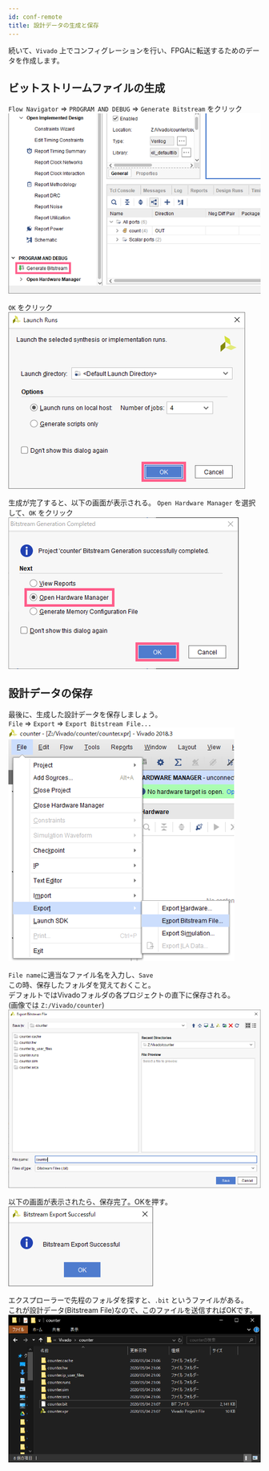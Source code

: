```yaml
---
id: conf-remote
title: 設計データの生成と保存
---
```


続いて、`Vivado` 上でコンフィグレーションを行い、FPGAに転送するためのデータを作成します。

## ビットストリームファイルの生成
`Flow Navigator` => `PROGRAM AND DEBUG` => `Generate Bitstream` をクリック
![gen_bitstream](assets/5_conf/5-1_gen_bitstream.png)

`OK` をクリック
![launch_runs](assets/5_conf/5-2_launch_runs.png)

生成が完了すると、以下の画面が表示される。
`Open Hardware Manager` を選択して、`OK` をクリック
![bitstream_gen_conp](assets/5_conf/5-3_bitstream_gen_comp.png)

## 設計データの保存
最後に、生成した設計データを保存しましょう。  
`File` => `Export` => `Export Bitstream File...`
![save_bitstream_file](assets/5_conf/5-r1_save_bitstream_file.PNG)

`File name`に適当なファイル名を入力し、`Save`  
この時、保存したフォルダを覚えておくこと。  
デフォルトではVivadoフォルダの各プロジェクトの直下に保存される。  
(画像では `Z:/Vivado/counter`)
![save_bit_window](assets/5_conf/5-r2_save_bit_window.PNG)

以下の画面が表示されたら、保存完了。OKを押す。
![export_success](assets/5_conf/5-r3_export_success.PNG)

エクスプローラーで先程のフォルダを探すと、`.bit` というファイルがある。  
これが設計データ(Bitstream File)なので、このファイルを送信すればOKです。
![explorer](assets/5_conf/5-r4_explorer.PNG)